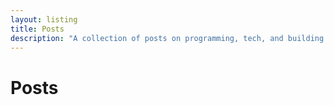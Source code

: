 ```yaml
---
layout: listing
title: Posts
description: "A collection of posts on programming, tech, and building new things."
---
```


# Posts
